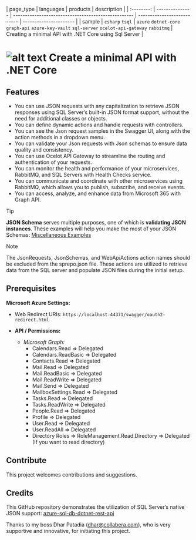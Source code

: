 | page_type  | languages       | products  					      | description                 |
| :--------: | --------------- | ---------------------------------------------------  | --------------------------- | ---------------------- |
| sample     | `csharp` `tsql` | `azure` `dotnet-core` `graph-api` `azure-key-vault` `sql-server` `ocelot-api-gateway` `rabbitmq` | Creating a minimal API with .NET Core using Sql Server | 

# ![alt text](https://res.collabera.com/favicon.png "Minimal API") Create a minimal API with .NET Core

## Features
* You can use JSON requests with any capitalization to retrieve JSON responses using SQL Server’s built-in JSON format support, without the need for additional classes or objects.
* You can define dynamic actions and handle requests with controllers.
* You can see the Json request samples in the Swagger UI, along with the action methods in a dropdown menu.
* You can validate your Json requests with Json schemas to ensure data quality and consistency.
* You can use Ocelot API Gateway to streamline the routing and authentication of your requests.
* You can monitor the health and performance of your microservices, RabbitMQ, and SQL Servers with Health Checks service.
* You can communicate and coordinate with other microservices using RabbitMQ, which allows you to publish, subscribe, and receive events.
* You can access, analyze, and enhance data from Microsoft 365 with Graph API.

> [!TIP]
> **JSON Schema** serves multiple purposes, one of which is **validating JSON instances**. These examples will help you make the most of your JSON Schemas: [Miscellaneous Examples](https://json-schema.org/learn/miscellaneous-examples)

> [!NOTE]  
> The JsonRequests, JsonSchemas, and WebApiActions action names should be excluded from the sprepo.json file. These actions are utilized to retrieve data from the SQL server and populate JSON files during the initial setup.

## Prerequisites
**Microsoft Azure Settings:**
- Web Redirect URIs: `https://localhost:44371/swagger/oauth2-redirect.html`

- **API / Permissions:**
	- *Microsoft Graph:*
		- Calendars.Read => Delegated
		- Calendars.ReadBasic => Delegated
		- Contacts.Read => Delegated
		- Mail.Read => Delegated
		- Mail.ReadBasic => Delegated
		- Mail.ReadWrite => Delegated
		- Mail.Send => Delegated
		- MailboxSettings.Read => Delegated
		- Tasks.Read => Delegated
		- Tasks.ReadWrite => Delegated
		- People.Read => Delegated
		- Profile => Delegated
		- User.Read => Delegated
		- User.ReadAll => Delegated
		- Directory Roles => RoleManagement.Read.Directory => Delegated (If you want to read directory)

## Contribute
This project welcomes contributions and suggestions.

## Credits
This GitHub repository demonstrates the utilization of SQL Server’s native JSON support: [azure-sql-db-dotnet-rest-api](https://github.com/Azure-Samples/azure-sql-db-dotnet-rest-api)

Thanks to my boss Dhar Patadia (dhar@collabera.com), who is very supportive and innovative, for initiating this project.